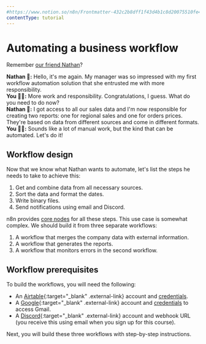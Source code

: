 ```yaml
---
#https://www.notion.so/n8n/Frontmatter-432c2b8dff1f43d4b1c8d20075510fe4
contentType: tutorial
---
```


# Automating a business workflow

Remember [our friend Nathan](/courses/level-one/chapter-3.md)?

**Nathan 🙋:** Hello, it's me again. My manager was so impressed with my first workflow automation solution that she entrusted me with more responsibility.<br/>
**You 👩‍🔧:** More work and responsibility. Congratulations, I guess. What do you need to do now?<br/>
**Nathan 🙋:** I got access to all our sales data and I'm now responsible for creating two reports: one for regional sales and one for orders prices. They're based on data from different sources and come in different formats.<br/>
**You 👩‍🔧:** Sounds like a lot of manual work, but the kind that can be automated. Let's do it!


## Workflow design

Now that we know what Nathan wants to automate, let's list the steps he needs to take to achieve this:

1. Get and combine data from all necessary sources.
2. Sort the data and format the dates.
3. Write binary files.
4. Send notifications using email and Discord.

n8n provides [core nodes](/integrations/builtin/node-types.md#core-nodes) for all these steps. This use case is somewhat complex. We should build it from three separate workflows:

1. A workflow that merges the company data with external information.
2. A workflow that generates the reports.
3. A workflow that monitors errors in the second workflow.

## Workflow prerequisites

To build the workflows, you will need the following:

* An [Airtable](https://airtable.com/){:target="_blank" .external-link} account and [credentials](/integrations/builtin/credentials/airtable.md).
* A [Google](https://www.google.com/account/about/){:target="_blank" .external-link} account and [credentials](/integrations/builtin/credentials/google/index.md) to access Gmail.
* A [Discord](https://discord.com/){:target="_blank" .external-link} account and webhook URL (you receive this using email when you sign up for this course).

Next, you will build these three workflows with step-by-step instructions.
